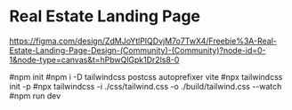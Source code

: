# Real Estate Landing Page

https://figma.com/design/ZdMJoYtlPIQDvjM7o7TwX4/Freebie%3A-Real-Estate-Landing-Page-Design-(Community)-(Community)?node-id=0-1&node-type=canvas&t=hPbwQlGpk1Dr2ls8-0

#npm init
#npm i -D tailwindcss postcss autoprefixer vite
#npx tailwindcss init -p
#npx tailwindcss -i ./css/tailwind.css -o ./build/tailwind.css --watch
#npm run dev
